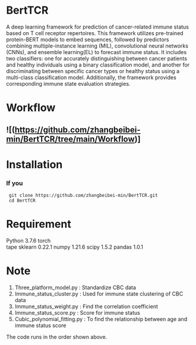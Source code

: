 # BertTCR
A deep learning framework for prediction of cancer-related immune status based on T cell receptor repertoires. This framework utilizes pre-trained protein-BERT models to embed sequences, followed by predictors combining multiple-instance learning (MIL), convolutional neural networks (CNNs), and ensemble learning(EL) to forecast immune status. It includes two classifiers: one for accurately distinguishing between cancer patients and healthy individuals using a binary classification model, and another for discriminating between specific cancer types or healthy status using a multi-class classification model. Additionally, the framework provides corresponding immune state evaluation strategies.

# Workflow
## ![(https://github.com/zhangbeibei-min/BertTCR/tree/main/Workflow)]


# Installation
### **If you**
```
 git clone https://github.com/zhangbeibei-min/BertTCR.git
 cd BertTCR
```



#  Requirement
Python 3.7.6
torch    
tape
sklearn 0.22.1
numpy 1.21.6
scipy 1.5.2
pandas 1.0.1

#  Note
1. Three_platform_model.py  : Standardize CBC data
2. Immune_status_cluster.py : Used for immune state clustering of CBC data
3. Immune_status_weight.py : Find the correlation coefficient
4. Immune_status_score.py : Score for immune status
5. Cubic_polynomial_fitting.py : To find the relationship between age and immune status score

The code runs in the order shown above.